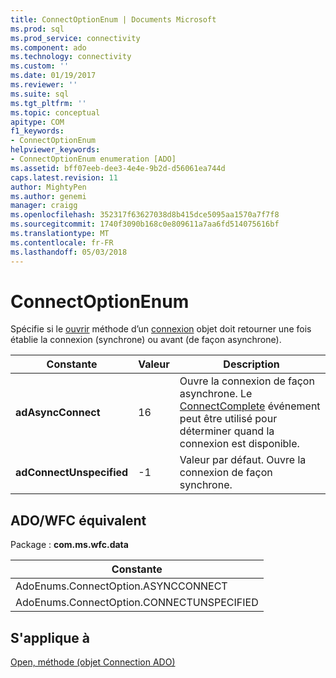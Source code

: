```yaml
---
title: ConnectOptionEnum | Documents Microsoft
ms.prod: sql
ms.prod_service: connectivity
ms.component: ado
ms.technology: connectivity
ms.custom: ''
ms.date: 01/19/2017
ms.reviewer: ''
ms.suite: sql
ms.tgt_pltfrm: ''
ms.topic: conceptual
apitype: COM
f1_keywords:
- ConnectOptionEnum
helpviewer_keywords:
- ConnectOptionEnum enumeration [ADO]
ms.assetid: bff07eeb-dee3-4e4e-9b2d-d56061ea744d
caps.latest.revision: 11
author: MightyPen
ms.author: genemi
manager: craigg
ms.openlocfilehash: 352317f63627038d8b415dce5095aa1570a7f7f8
ms.sourcegitcommit: 1740f3090b168c0e809611a7aa6fd514075616bf
ms.translationtype: MT
ms.contentlocale: fr-FR
ms.lasthandoff: 05/03/2018
---
```

# <a name="connectoptionenum"></a>ConnectOptionEnum
Spécifie si le [ouvrir](../../../ado/reference/ado-api/open-method-ado-connection.md) méthode d’un [connexion](../../../ado/reference/ado-api/connection-object-ado.md) objet doit retourner une fois établie la connexion (synchrone) ou avant (de façon asynchrone).  
  
|Constante|Valeur| Description|  
|--------------|-----------|-----------------|  
|**adAsyncConnect**|16|Ouvre la connexion de façon asynchrone. Le [ConnectComplete](../../../ado/reference/ado-api/connectcomplete-and-disconnect-events-ado.md) événement peut être utilisé pour déterminer quand la connexion est disponible.|  
|**adConnectUnspecified**|-1|Valeur par défaut. Ouvre la connexion de façon synchrone.|  
  
## <a name="adowfc-equivalent"></a>ADO/WFC équivalent  
 Package : **com.ms.wfc.data**  
  
|Constante|  
|--------------|  
|AdoEnums.ConnectOption.ASYNCCONNECT|  
|AdoEnums.ConnectOption.CONNECTUNSPECIFIED|  
  
## <a name="applies-to"></a>S'applique à  
 [Open, méthode (objet Connection ADO)](../../../ado/reference/ado-api/open-method-ado-connection.md)
